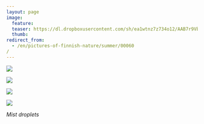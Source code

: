 ```yaml
---
layout: page
image:
  feature:
  teaser: https://dl.dropboxusercontent.com/sh/ea1wtnz7z734o12/AAB7r9VbuaXjUO2Mh94JMyyIa/luontokuvat/kes%C3%A4/3/DS18556-245px.jpg
  thumb:
redirect_from:
  - /en/pictures-of-finnish-nature/summer/00060/
---
```


[![](https://dl.dropboxusercontent.com/sh/ea1wtnz7z734o12/AAA6uPOa53qo9QIVEbGgReU7a/luontokuvat/kes%C3%A4/3/DS18552-800px.jpg)](https://dl.dropboxusercontent.com/sh/ea1wtnz7z734o12/AADV1xMKsO15J51d4jSWc2RDa/luontokuvat/kes%C3%A4/3/DS18552.jpg)

[![](https://dl.dropboxusercontent.com/sh/ea1wtnz7z734o12/AACmRqCgrorwYPg0RS1PXVAba/luontokuvat/kes%C3%A4/3/DS18550-800px.jpg)](https://dl.dropboxusercontent.com/sh/ea1wtnz7z734o12/AABW2NYRoZd-Ak4W1oc4WbWqa/luontokuvat/kes%C3%A4/3/DS18550.jpg)

[![](https://dl.dropboxusercontent.com/sh/ea1wtnz7z734o12/AAC3uwpCNdgF-p0G35PAuGPLa/luontokuvat/kes%C3%A4/3/DS18556-800px.jpg)](https://dl.dropboxusercontent.com/sh/ea1wtnz7z734o12/AABnCbWcvox8qQCY4TVOoNGYa/luontokuvat/kes%C3%A4/3/DS18556.jpg)

[![](https://dl.dropboxusercontent.com/sh/ea1wtnz7z734o12/AAALMw7sU5-4Hedku17x-eB4a/luontokuvat/kes%C3%A4/3/DS18562-800px.jpg)](https://dl.dropboxusercontent.com/sh/ea1wtnz7z734o12/AAA6NhgRfttz7qA3erwff-DOa/luontokuvat/kes%C3%A4/3/DS18562.jpg)

*Mist droplets*
